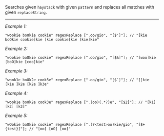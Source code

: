 Searches given `haystack` with given `pattern` and replaces all matches with given `replaceString`.


---
*Example 1:*
```sqf
"wookie boOkie cookie" regexReplace [".oo/gio", "[$']"]; // "[kie boOkie cookie]kie [kie cookie]kie [kie]kie"
```

*Example 2:*
```sqf
"wookie boOkie cookie" regexReplace [".oo/gio", "[$&]"]; // "[woo]kie [boO]kie [coo]kie"
```

*Example 3:*
```sqf
"wook1e boOk2e cook3e" regexReplace [".oo/gio", "[$`]"]; // "[]kie [k1e ]k2e [k2e ]k3e"
```

*Example 4:*
```sqf
"wook1e boOk2e cook3e" regexReplace [".(oo)(.*?)e", "[$2]"]; // "[k1] [k2] [k3]"
```

*Example 5:*
```sqf
"wOokie boOkie cookie" regexReplace [".(?<test>oo)kie/gio", "[$+{test}]"]; // "[oo] [oO] [oo]"
```